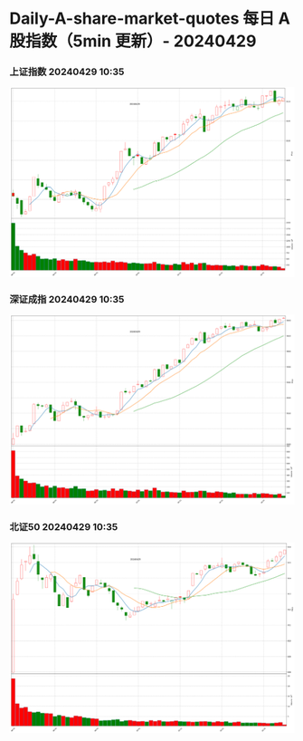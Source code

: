 
# Daily-A-share-market-quotes 每日 A 股指数（5min 更新）- 20240429

### 上证指数 20240429 10:35
![](./fig/2024/4/20240429-sh000001.png)

### 深证成指 20240429 10:35
![](./fig/2024/4/20240429-sz399001.png)

### 北证50 20240429 10:35
![](./fig/2024/4/20240429-bj899050.png)
